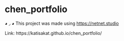 # chen_portfolio
◕ ◞ ◕ This project was made using https://netnet.studio
<p>Link: https://katisakat.github.io/chen_portfolio/
